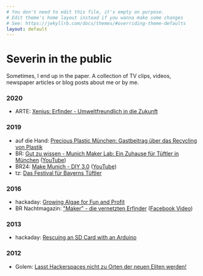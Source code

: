 ```yaml
---
# You don't need to edit this file, it's empty on purpose.
# Edit theme's home layout instead if you wanna make some changes
# See: https://jekyllrb.com/docs/themes/#overriding-theme-defaults
layout: default
---
```

# Severin in the public

Sometimes, I end up in the paper. A collection of TV clips, videos, newspaper articles or blog posts about me or by me.

### 2020
* ARTE: [Xenius: Erfinder - Umweltfreundlich in die Zukunft](https://www.arte.tv/de/videos/084700-017-A/xenius-erfinder/)

### 2019
* auf die Hand: [Precious Plastic München: Gastbeitrag über das Recycling von Plastik](https://aufdiehand.blog/2019/07/30/precious-plastic-muenchen-gastbeitrag-ueber-das-recycling-von-plastik/)
* BR: [Gut zu wissen - Munich Maker Lab: Ein Zuhause für Tüftler in München](https://www.br.de/mediathek/video/munich-maker-lab-ein-zuhause-fuer-tueftler-in-muenchen-av:5cb87b51014ac500137e546c) ([YouTube](https://www.youtube.com/watch?v=6UOZwMSC0eM))
* BR24: [Make Munich - DIY 3.0](https://www.br.de/mediathek/video/make-munich-messe-diy-30-av:5c793dae8f04e300187ff571) ([YouTube](https://www.youtube.com/watch?v=0D1kYqukc2M))
* tz: [Das Festival für Bayerns Tüftler](assets/img/201902-tz.jpg)

### 2016
* hackaday: [Growing Algae for Fun and Profit](https://hackaday.com/2016/03/23/growing-algae-for-fun-and-profit/)
* BR Nachtmagazin: ["Maker" - die vernetzten Erfinder](https://www.br.de/nachrichten/wirtschaft/maker-die-vernetzten-erfinder,64tkee1j6mr3gdtk6cwk6dhm6cuk4) ([Facebook Video](https://www.facebook.com/watch/?v=10153771030195336))

### 2013
* hackaday: [Rescuing an SD Card with an Arduino](https://hackaday.com/2013/08/19/rescuing-an-sd-card-with-an-arduino/)

### 2012
* Golem: [Lasst Hackerspaces nicht zu Orten der neuen Eliten werden!](https://www.golem.de/news/imho-lasst-hackerspaces-nicht-zu-orten-der-neuen-eliten-werden-1205-92118.html)
